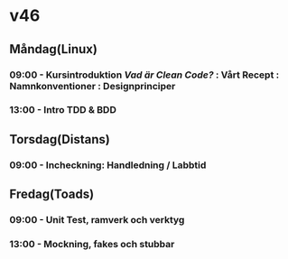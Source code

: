 # v46

## Måndag(Linux)
### 09:00 - Kursintroduktion _Vad är Clean Code?_ : Vårt Recept : Namnkonventioner : Designprinciper
### 13:00 - Intro TDD & BDD

## Torsdag(Distans)
### 09:00 - Incheckning: Handledning / Labbtid

## Fredag(Toads)
### 09:00 - Unit Test, ramverk och verktyg
### 13:00 - Mockning, fakes och stubbar